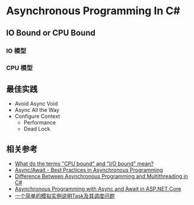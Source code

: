 <div>

# Asynchronous Programming In C#

</div>

## IO Bound or CPU Bound

### IO 模型

### CPU 模型

## 最佳实践

- Avoid Async Void
- Async All the Way
- Configure Context
  - Performance
  - Dead Lock


## 相关参考

- [What do the terms "CPU bound" and "I/O bound" mean?](https://stackoverflow.com/questions/868568/what-do-the-terms-cpu-bound-and-i-o-bound-mean)
- [Async/Await - Best Practices in Asynchronous Programming](https://learn.microsoft.com/en-us/archive/msdn-magazine/2013/march/async-await-best-practices-in-asynchronous-programming)
- [Difference Between Asynchronous Programming and Multithreading in C#](https://code-maze.com/csharp-async-vs-multithreading/)
- [Asynchronous Programming with Async and Await in ASP.NET Core](https://code-maze.com/asynchronous-programming-with-async-and-await-in-asp-net-core/)
- [一个简单的模拟实例说明Task及其调度问题](https://mp.weixin.qq.com/s/mXm7oysi1E4-EsOyDxgUPA)